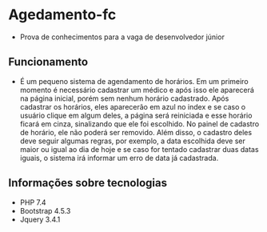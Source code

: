 # Agedamento-fc

- Prova de conhecimentos para a vaga de desenvolvedor júnior

## Funcionamento

- É um pequeno sistema de agendamento de horários. Em um primeiro momento é necessário cadastrar um médico e após isso ele aparecerá na página inicial, porém sem nenhum horário cadastrado. Após cadastrar os horários, eles aparecerão em azul no index e se caso o usuário clique em algum deles, a página será reiniciada e esse horário ficará em cinza, sinalizando que ele foi escolhido. No painel de cadastro de horário, ele não poderá ser removido. Além disso, o cadastro deles deve seguir algumas regras, por exemplo, a data escolhida deve ser maior ou igual ao dia de hoje e se caso for tentado cadastrar duas datas iguais, o sistema irá informar um erro de data já cadastrada. 

## Informações sobre tecnologias

* PHP 7.4
* Bootstrap 4.5.3
* Jquery 3.4.1
